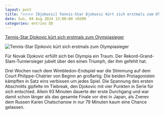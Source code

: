 ```yaml
---
layout: post
title: "🔥🔥🔥🔥 [Djokovic] Tennis-Star Djokovic kürt sich erstmals zum Olympiasieger"
date: Sun, 04 Aug 2024 13:00:00 +0200
categories: entries DE
---
```

[Tennis-Star Djokovic kürt sich erstmals zum Olympiasieger](https://ga.de/sport/olympia2024/tennis-star-djokovic-kuert-sich-erstmals-zum-olympiasieger_aid-117306803)

![Tennis-Star Djokovic kürt sich erstmals zum Olympiasieger](https://ga.de/imgs/93/2/0/8/9/1/3/1/6/1/tok_c03c1f2b1f94b6b8b9c252ef3c707f58/w1200_h630_x1500_y1000_DPA_bfunk_dpa_5FB20800FA730323-0287da3663dc88b5.jpg)

Für Novak Djokovic erfüllt sich bei Olympia ein Traum. Der Rekord-Grand-Slam-Turniersieger jubelt über den einen Triumph, der ihm gefehlt hat.

Drei Wochen nach dem Wimbledon-Endspiel war die Stimmung auf dem Court Philippe-Chatrier von Beginn an großartig. Die beiden Protagonisten kämpften in Satz eins verbissen um jedes Spiel. Die Spannung des ersten Abschnitts gipfelte im Tiebreak, den Djokovic mit vier Punkten in Serie für sich entschied. Allein 93 Minuten dauerte der erste Durchgang und war damit schon länger als das gesamte Finale vor drei in Japan, als Zverev dem Russen Karen Chatschanow in nur 79 Minuten kaum eine Chance gelassen.

